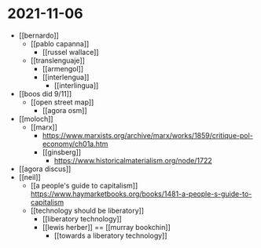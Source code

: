 # 2021-11-06

- [[bernardo]]
  - [[pablo capanna]]
    - [[russel wallace]]
  - [[translenguaje]]
    - [[armengol]]
    - [[interlengua]]
      - [[interlingua]]
- [[boos did 9/11]]
  - [[open street map]]
    - [[agora osm]]
- [[moloch]]
  - [[marx]]
    - https://www.marxists.org/archive/marx/works/1859/critique-pol-economy/ch01a.htm
    - [[ginsberg]]
      - https://www.historicalmaterialism.org/node/1722
- [[agora discus]]
- [[neil]]
  - [[a people's guide to capitalism]] https://www.haymarketbooks.org/books/1481-a-people-s-guide-to-capitalism
  - [[technology should be liberatory]]
    - [[liberatory technology]]
    - [[lewis herber]] == [[murray bookchin]]
      - [[towards a liberatory technology]]